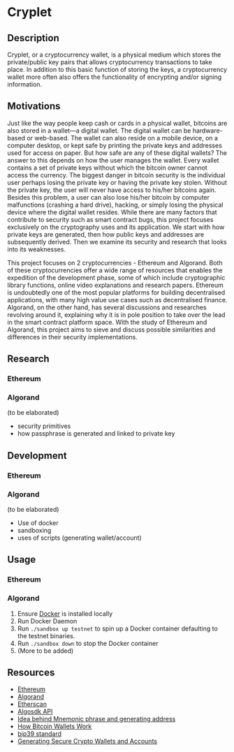 # Cryplet

## Description
Cryplet, or a cryptocurrency wallet, is a physical medium which stores the private/public key pairs that allows cryptocurrency transactions to take place. In addition to this basic function of storing the keys, a cryptocurrency wallet more often also offers the functionality of encrypting and/or signing information.

## Motivations
Just like the way people keep cash or cards in a physical wallet, bitcoins are also stored in a wallet—a digital wallet. The digital wallet can be hardware-based or web-based. The wallet can also reside on a mobile device, on a computer desktop, or kept safe by printing the private keys and addresses used for access on paper. But how safe are any of these digital wallets? The answer to this depends on how the user manages the wallet. Every wallet contains a set of private keys without which the bitcoin owner cannot access the currency. The biggest danger in bitcoin security is the individual user perhaps losing the private key or having the private key stolen. Without the private key, the user will never have access to his/her bitcoins again. Besides this problem, a user can also lose his/her bitcoin by computer malfunctions (crashing a hard drive), hacking, or simply losing the physical device where the digital wallet resides. While there are many factors that contribute to security such as smart contract bugs, this project focuses exclusively on the cryptography uses and its application. We start with how private keys are generated, then how public keys and addresses are subsequently derived. Then we examine its security and research that looks into its weaknesses.

This project focuses on 2 cryptocurrencies - Ethereum and Algorand. Both of these cryptocurrencies offer a wide range of resources that enables the expedition of the development phase, some of which include cryptographic library functions, online video explanations and research papers. Ethereum is undoubtedly one of the most popular platforms for building decentralised applications, with many high value use cases such as decentralised finance. Algorand, on the other hand, has several discussions and researches revolving around it, explaining why it is in pole position to take over the lead in the smart contract platform space. With the study of Ethereum and Algorand, this project aims to sieve and discuss possible similarities and differences in their security implementations.

## Research
### Ethereum

### Algorand
(to be elaborated)
- security primitives
- how passphrase is generated and linked to private key

## Development
### Ethereum

### Algorand
(to be elaborated)
- Use of docker
- sandboxing
- uses of scripts (generating wallet/account)

## Usage
### Ethereum

### Algorand
1. Ensure [Docker](https://docs.docker.com/get-docker/) is installed locally
2. Run Docker Daemon
3. Run `./sandbox up testnet` to spin up a Docker container defaulting to the testnet binaries.
4. Run `./sandbox down` to stop the Docker container
5. (More to be added)

## Resources
- [Ethereum](https://ethereum.org/en/)
- [Algorand](https://www.algorand.com/)
- [Etherscan](https://etherscan.io/)
- [Algosdk API](https://py-algorand-sdk.readthedocs.io/en/latest/)
- [Idea behind Mnemonic phrase and generating address](https://medium.com/mycrypto/the-journey-from-mnemonic-phrase-to-address-6c5e86e11e14)
- [How Bitcoin Wallets Work](https://www.youtube.com/watch?v=GSTiKjnBaes)
- [bip39 standard](https://github.com/bitcoin/bips/blob/master/bip-0039.mediawiki)
- [Generating Secure Crypto Wallets and Accounts](https://www.youtube.com/watch?v=x-P-nmhiO-g)

